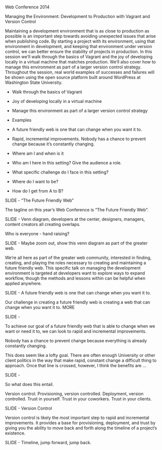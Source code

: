 Web Conference 2014

Managing the Environment: Development to Production with Vagrant and Version Control

Maintaining a development environment that is as close to production as possible is an important step towards avoiding unexpected issues that arise when publishing code. By starting a project with its environment, using that environment in development, and keeping that environment under version control, we can better ensure the stability of projects in production. In this session we’ll walk through the basics of Vagrant and the joy of developing locally in a virtual machine that matches production. We’ll also cover how to manage this environment as part of a larger version control strategy. Throughout the session, real world examples of successes and failures will be shown using the open source platform built around WordPress at Washington State University.

* Walk through the basics of Vagrant
* Joy of developing locally in a virtual machine
* Manage this environment as part of a larger version control strategy
* Examples

* A future friendly web is one that can change when you want it to.
* Rapid, incremental improvements. Nobody has a chance to prevent change because it’s constantly changing.

* Where am I and when is it
* Who am I here in this setting? Give the audience a role.
* What specific challenge do I face in this setting?
* Where do I want to be?
* How do I get from A to B?

SLIDE - “The Future Friendly Web”

The tagline on this year’s Web Conference is “The Future Friendly Web”.

SLIDE - Venn diagram, developers at the center, designers, managers, content creators all creating overlaps.

Who is everyone - hand raising?

SLIDE - Maybe zoom out, show this venn diagram as part of the greater web.

We’re all here as part of the greater web community, interested in finding, creating, and playing the roles necessary to creating and maintaining a future friendly web. This specific talk on managing the development environment is targeted at developers want to explore ways to expand workflow, though the methods and lessons within can be helpful when applied anywhere.

SLIDE - A future friendly web is one that can change when you want it to.

Our challenge in creating a future friendly web is creating a web that can change when you want it to. MORE

SLIDE - 

To achieve our goal of a future friendly web that is able to change when we want or need it to, we can look to rapid and incremental improvements.

Nobody has a chance to prevent change because everything is already constantly changing.

This does seem like a lofty goal. There are often enough University or other client politics in the way that make rapid, constant change a difficult thing to approach. Once that line is crossed, however, I think the benefits are …

SLIDE -

So what does this entail.

Version control.
Provisioning, version controlled.
Deployment, version controlled.
Trust in yourself. Trust in your coworkers. Trust in your clients.

SLIDE - Version Control

Version control is likely the most important step to rapid and incremental improvements. It provides a base for provisioning, deployment, and trust by giving you the ability to move back and forth along the timeline of a project’s existence.

SLIDE - Timeline, jump forward, jump back.